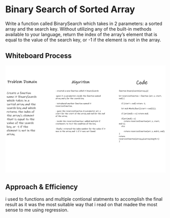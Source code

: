 # Binary Search of Sorted Array
Write a function called BinarySearch which takes in 2 parameters: a sorted array and the search key. Without utilizing any of the built-in methods available to your language, return the index of the array’s element that is equal to the value of the search key, or -1 if the element is not in the array.

## Whiteboard Process
![](./assets/array-binary-search.png)

## Approach & Efficiency
i used to functions and multiple contional statments to accomplish the final result as it was the most suitable way that i read on that madee the most sense to me using regression.